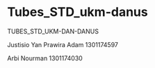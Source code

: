 # Tubes_STD_ukm-danus
TUBES_STD_UKM-DAN-DANUS


Justisio Yan Prawira Adam 1301174597

Arbi Nourman 1301174030
